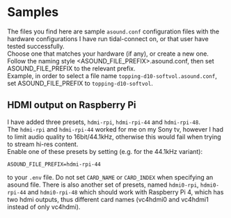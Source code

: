 # Samples

The files you find here are sample `asound.conf` configuration files with the hardware configurations I have run tidal-connect on, or that user have tested successfully.  
Choose one that matches your hardware (if any), or create a new one. Follow the naming style <ASOUND_FILE_PREFIX>.asound.conf, then set ASOUND_FILE_PREFIX to the relevant prefix.  
Example, in order to select a file name `topping-d10-softvol.asound.conf`, set ASOUND_FILE_PREFIX to `topping-d10-softvol`.  

## HDMI output on Raspberry Pi

I have added three presets, `hdmi-rpi`, `hdmi-rpi-44` and `hdmi-rpi-48`.  
The  `hdmi-rpi` and `hdmi-rpi-44` worked for me on my Sony tv, however I had to limit audio quality to 16bit/44.1kHz, otherwise this would fail when trying to stream hi-res content.  
Enable one of these presets by setting (e.g. for the 44.1kHz variant):

`ASOUND_FILE_PREFIX=hdmi-rpi-44`

to your `.env` file. Do not set `CARD_NAME` or `CARD_INDEX` when specifying an asound file.
There is also another set of presets, named `hdmi0-rpi`, `hdmi0-rpi-44` and `hdmi0-rpi-48` which should work with Raspberry Pi 4, which has two hdmi outputs, thus different card names (vc4hdmi0 and vc4hdmi1 instead of only vc4hdmi).
